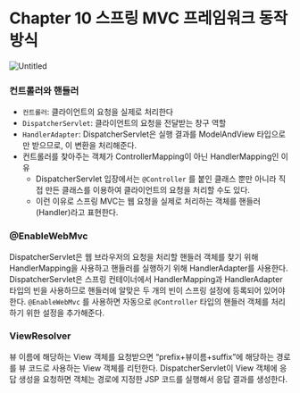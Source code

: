 # Chapter 10 스프링 MVC 프레임워크 동작 방식

![Untitled](https://s3.us-west-2.amazonaws.com/secure.notion-static.com/942df9e7-98fd-438b-b2f3-602fb78794f7/Untitled.png?X-Amz-Algorithm=AWS4-HMAC-SHA256&X-Amz-Content-Sha256=UNSIGNED-PAYLOAD&X-Amz-Credential=AKIAT73L2G45EIPT3X45%2F20220526%2Fus-west-2%2Fs3%2Faws4_request&X-Amz-Date=20220526T175239Z&X-Amz-Expires=86400&X-Amz-Signature=eb343e5d252006b1e215c06d0ab3d038197f986da41109623f30bf33b330fefe&X-Amz-SignedHeaders=host&response-content-disposition=filename%20%3D%22Untitled.png%22&x-id=GetObject)

### 컨트롤러와 핸들러

- `컨트롤러`: 클라이언트의 요청을 실제로 처리한다
- `DispatcherServlet`: 클라이언트의 요청을 전달받는 창구 역할
- `HandlerAdapter`: DispatcherServlet은 실행 결과를 ModelAndView 타입으로만 받으므로, 이 변환을 처리해준다.
- 컨트롤러를 찾아주는 객체가 ControllerMapping이 아닌 HandlerMapping인 이유
    - DispatcherServlet 입장에서는 `@Controller` 를 붙인 클래스 뿐만 아니라 직접 만든 클래스를 이용하여 클라이언트의 요청을 처리할 수도 있다.
    - 이런 이유로 스프링 MVC는 웹 요청을 실제로 처리하는 객체를 핸들러(Handler)라고 표현한다.

### @EnableWebMvc

DispatcherServlet은 웹 브라우저의 요청을 처리할 핸들러 객체를 찾기 위해 HandlerMapping을 사용하고 핸들러를 실행하기 위해 HandlerAdapter를 사용한다. DispatcherServlet은 스프링 컨테이너에서 HandlerMapping과 HandlerAdapter 타입의 빈을 사용하므로 핸들러에 알맞은 두 개의 빈이 스프링 설정에 등록되어 있어야 한다. `@EnableWebMvc` 를 사용하면 자동으로 `@Controller` 타입의 핸들러 객체를 처리하기 위한 설정을 추가해준다.

### ViewResolver

뷰 이름에 해당하는 View 객체를 요청받으면 “prefix+뷰이름+suffix”에 해당하는 경로를 뷰 코드로 사용하는 View 객체를 리턴한다. DispatcherServlet이 View 객체에 응답 생성을 요청하면 객체는 경로에 지정한 JSP 코드를 실행해서 응답 결과를 생성한다.
